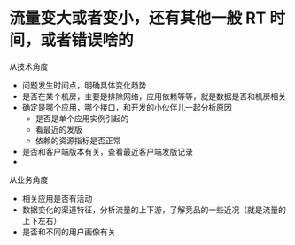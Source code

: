 
# 流量变大或者变小，还有其他一般 RT 时间，或者错误啥的

从技术角度
- 问题发生时间点，明确具体变化趋势
- 是否在某个机房，主要是排除网络，应用依赖等等，就是数据是否和机房相关
- 确定是哪个应用，哪个接口，和开发的小伙伴儿一起分析原因
    - 是否是单个应用实例引起的
    - 看最近的发版
    - 依赖的资源指标是否正常
- 是否和客户端版本有关，查看最近客户端发版记录
- 

从业务角度
- 相关应用是否有活动
- 数据变化的渠道特征，分析流量的上下游，了解竞品的一些近况（就是流量的上下左右）
- 是否和不同的用户画像有关
